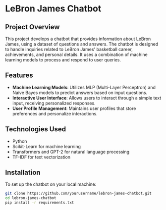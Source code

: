 # LeBron James Chatbot

## Project Overview
This project develops a chatbot that provides information about LeBron James, using a dataset of questions and answers. The chatbot is designed to handle inquiries related to LeBron James' basketball career, achievements, and personal details. It uses a combination of machine learning models to process and respond to user queries.

## Features
- **Machine Learning Models**: Utilizes MLP (Multi-Layer Perceptron) and Naive Bayes models to predict answers based on input questions.
- **Interactive User Interface**: Allows users to interact through a simple text input, receiving personalized responses.
- **User Profile Management**: Maintains user profiles that store preferences and personalize interactions.

## Technologies Used
- Python
- Scikit-Learn for machine learning
- Transformers and GPT-2 for natural language processing
- TF-IDF for text vectorization

## Installation
To set up the chatbot on your local machine:
```bash
git clone https://github.com/yourusername/lebron-james-chatbot.git
cd lebron-james-chatbot
pip install -r requirements.txt
